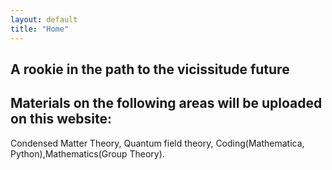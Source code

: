 ```yaml
---
layout: default
title: "Home"
---
```



## A rookie in the path to the vicissitude future
## Materials on the following areas will be uploaded on this website:
Condensed Matter Theory, Quantum field theory, Coding(Mathematica, Python),Mathematics(Group Theory).
